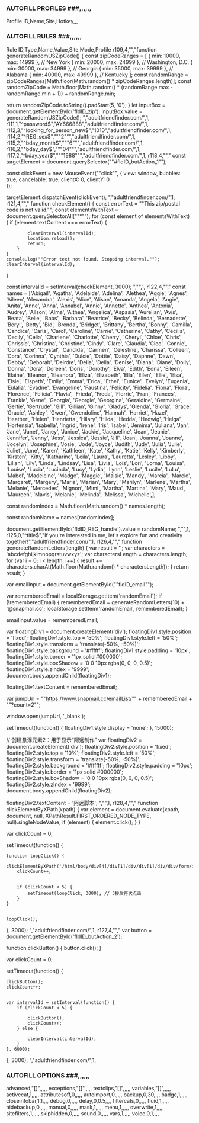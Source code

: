 ### AUTOFILL PROFILES ###,,,,,,
Profile ID,Name,Site,Hotkey,,,
### AUTOFILL RULES ###,,,,,,
Rule ID,Type,Name,Value,Site,Mode,Profile
r109,4,"","function generateRandomUSZipCode() {
  const zipCodeRanges = [
    { min: 10000, max: 14999 }, // New York
    { min: 20000, max: 24999 }, // Washington, D.C.
    { min: 30000, max: 34999 }, // Georgia
    { min: 35000, max: 39999 }, // Alabama
    { min: 40000, max: 49999 }, // Kentucky
  ];
  const randomRange = zipCodeRanges[Math.floor(Math.random() * zipCodeRanges.length)];
  const randomZipCode = Math.floor(Math.random() * (randomRange.max - randomRange.min + 1)) + randomRange.min;

  return randomZipCode.toString().padStart(5, '0'); 
}
let inputBox = document.getElementById('fldID_zip');
inputBox.value = generateRandomUSZipCode();
","adultfriendfinder.com/",1,
r111,1,"^password$","AY666888","adultfriendfinder.com/",1,
r112,3,"^looking_for_person_new$","1010","adultfriendfinder.com/",1,
r114,2,"^REG_sex$","""2""","adultfriendfinder.com/",1,
r115,2,"^bday_month$","""6""","adultfriendfinder.com/",1,
r116,2,"^bday_day$","""04""","adultfriendfinder.com/",1,
r117,2,"^bday_year$","""1988""","adultfriendfinder.com/",1,
r118,4,"","
const targetElement = document.querySelector(""#fldID_butAction_1"");


const clickEvent = new MouseEvent(""click"", {
  view: window,
  bubbles: true,
  cancelable: true,
  clientX: 0, 
  clientY: 0  
});


targetElement.dispatchEvent(clickEvent);
","adultfriendfinder.com/",1,
r121,4,"","
function checkElement() {
    const errorText = ""This zip/postal code is not valid."";
    const elementsWithText = document.querySelectorAll(""*"");
    for (const element of elementsWithText) {
        if (element.textContent === errorText) {
            
            clearInterval(intervalId);
            location.reload();
            return;
        }
    }
    console.log(""Error text not found. Stopping interval."");
    clearInterval(intervalId); 
}


const intervalId = setInterval(checkElement, 3000);
","",1,
r122,4,"","
const names = ['Abigail',
'Agatha',
'Adelaide',
'Adelina',
'Alethea',
'Aggie',
'Agnes',
'Aileen',
'Alexandra',
'Alexis',
'Alice',
'Alison',
'Amanda',
'Angela',
'Angie',
'Anita',
'Anne',
'Anna',
'Annabel',
'Annie',
'Annette',
'Anthea',
'Antonia',
'Audrey',
'Allson',
'Alma',
'Althea',
'Angelica',
'Aspasia',
'Aurelian',
'Avis',
'Beata',
'Belle',
'Babs',
'Barbara',
'Beatrice',
'Becky',
'Belinda',
'Bernadette',
'Beryl',
'Betty',
'Bid',
'Brenda',
'Bridget',
'Brittany',
'Bertha',
'Bonny',
'Camilla',
'Candice',
'Carla',
'Carol',
'Caroline',
'Carrie',
'Catherine',
'Cathy',
'Cecilia',
'Cecily',
'Celia',
'Charlene',
'Charlotte',
'Cherry',
'Cheryl',
'Chloe',
'Chris',
'Chrissie',
'Christina',
'Christine',
'Cindy',
'Clare',
'Claudia',
'Cleo',
'Connie',
'Constance',
'Crystal',
'Candida',
'Carmen',
'Celestine',
'Charissa',
'Colleen',
'Cora',
'Corinna',
'Cynthia',
'Dulcie',
'Dottie',
'Daisy',
'Daphne',
'Dawn',
'Debby',
'Deborah',
'Deirdre',
'Delia',
'Della',
'Denise',
'Diana',
'Diane',
'Dolly',
'Donna',
'Dora',
'Doreen',
'Doris',
'Dorothy',
'Elva',
'Edith',
'Edna',
'Eileen',
'Elaine',
'Eleanor',
'Eleanora',
'Eliza',
'Elizabeth',
'Ella',
'Ellen',
'Ellie',
'Elsa',
'Elsie',
'Elspeth',
'Emily',
'Emma',
'Erica',
'Ethel',
'Eunice',
'Evelyn',
'Eugenia',
'Eulalia',
'Evadne',
'Evangeline',
'Faustina',
'Felicity',
'Fidelia',
'Fiona',
'Flora',
'Florence',
'Felicia',
'Flavia',
'Frieda',
'Freda',
'Florrie',
'Fran',
'Frances',
'Frankie',
'Gene',
'Georgia',
'Georgie',
'Georgina',
'Geraldine',
'Germaine',
'Gertie',
'Gertrude',
'Gill',
'Gillian',
'Ginny',
'Gladys',
'Glenda',
'Gloria',
'Grace',
'Gracie',
'Ashley',
'Gwen',
'Gwendoline',
'Hannah',
'Harriet',
'Hazel',
'Heather',
'Helen',
'Henrietta',
'Hilary',
'Hilda',
'Hedda',
'Hedwig',
'Helga',
'Hortensia',
'Isabella',
'Ingrid',
'Irene',
'Iris',
'Isabel',
'Jemima',
'Juliana',
'Jan',
'Jane',
'Janet',
'Janey',
'Janice',
'Jackie',
'Jacqueline',
'Jean',
'Jeanie',
'Jennifer',
'Jenny',
'Jess',
'Jessica',
'Jessie',
'Jill',
'Joan',
'Joanna',
'Joanne',
'Jocelyn',
'Josephine',
'Josie',
'Jode',
'Joyce',
'Judith',
'Judy',
'Julia',
'Julie',
'Juliet',
'June',
'Karen',
'Kathleen',
'Kate',
'Kathy',
'Katie',
'Kelly',
'Kimberly',
'Kirsten',
'Kitty',
'Katharine',
'Leila',
'Laura',
'Lauretta',
'Lesley',
'Libby',
'Lilian',
'Lily',
'Linda',
'Lindsay',
'Lisa',
'Livia',
'Lois',
'Lori',
'Lorna',
'Louisa',
'Louise',
'Lucia',
'Lucinda',
'Lucy',
'Lydia',
'Lynn',
'Leslie',
'Lucile',
'LuLu',
'Mabel',
'Madeleine',
'Madge',
'Maggie',
'Maisie',
'Mandy',
'Marcia',
'Marcie',
'Margaret',
'Margery',
'Maria',
'Marian',
'Mary',
'Marilyn',
'Marlene',
'Martha',
'Melanie',
'Mercedes',
'Mignon',
'Mimi',
'Martha',
'Martina',
'Mary',
'Maud',
'Maureen',
'Mavis',
'Melanie',
'Melinda',
'Melissa',
'Michelle',];

const randomIndex = Math.floor(Math.random() * names.length);

const randomName = names[randomIndex];

document.getElementById('fldID_REG_handle').value = randomName;
","",1,
r125,0,"^title$","If you're interested in me, let's explore fun and creativity together!","adultfriendfinder.com/",1,
r126,4,"","
function generateRandomLetters(length) {
  var result = '';
  var characters = 'abcdefghijklmnopqrstuvwxyz';
  var charactersLength = characters.length;
  for (var i = 0; i < length; i++) {
    result += characters.charAt(Math.floor(Math.random() * charactersLength));
  }
  return result;
}


var emailInput = document.getElementById(""fldID_email"");


var rememberedEmail = localStorage.getItem('randomEmail');
if (!rememberedEmail) {
    rememberedEmail = generateRandomLetters(10) + '@snapmail.cc';
    localStorage.setItem('randomEmail', rememberedEmail);
}


emailInput.value = rememberedEmail;


var floatingDiv1 = document.createElement('div');
floatingDiv1.style.position = 'fixed';
floatingDiv1.style.top = '50%';
floatingDiv1.style.left = '50%';
floatingDiv1.style.transform = 'translate(-50%, -50%)';
floatingDiv1.style.background = '#ffffff';
floatingDiv1.style.padding = '10px';
floatingDiv1.style.border = '1px solid #000000';
floatingDiv1.style.boxShadow = '0 0 10px rgba(0, 0, 0, 0.5)';
floatingDiv1.style.zIndex = '9999';
document.body.appendChild(floatingDiv1);


floatingDiv1.textContent = rememberedEmail;


var jumpUrl = ""https://www.snapmail.cc/emailList/"" + rememberedEmail + ""?count=2"";

window.open(jumpUrl, '_blank');


setTimeout(function() {
  floatingDiv1.style.display = 'none';
}, 15000);

// 创建悬浮元素2：用于显示“阿远制作”
var floatingDiv2 = document.createElement('div');
floatingDiv2.style.position = 'fixed';
floatingDiv2.style.top = '10%';
floatingDiv2.style.left = '50%';
floatingDiv2.style.transform = 'translate(-50%, -50%)';
floatingDiv2.style.background = '#ffffff';
floatingDiv2.style.padding = '10px';
floatingDiv2.style.border = '1px solid #000000';
floatingDiv2.style.boxShadow = '0 0 10px rgba(0, 0, 0, 0.5)';
floatingDiv2.style.zIndex = '9999';
document.body.appendChild(floatingDiv2);

floatingDiv2.textContent = '阿远脚本';
","",1,
r128,4,"","
function clickElementByXPath(xpath) {
    var element = document.evaluate(xpath, document, null, XPathResult.FIRST_ORDERED_NODE_TYPE, null).singleNodeValue;
    if (element) {
        element.click(); 
    }
}


var clickCount = 0;


setTimeout(function() {

    function loopClick() {
        clickElementByXPath('/html/body/div[4]/div[1]/div/div[1]/div/div/form/div[3]/div[2]/div[3]/a[1]');
        clickCount++;


        if (clickCount < 5) {
            setTimeout(loopClick, 3000); // 3秒后再次点击
        }
    }


    loopClick();
}, 3000); 
","adultfriendfinder.com/",1,
r127,4,"","
var button = document.getElementById('fldID_butAction_2');


function clickButton() {
    button.click(); 
}


var clickCount = 0;


setTimeout(function() {

    clickButton();
    clickCount++;


    var intervalId = setInterval(function() {
        if (clickCount < 5) {

            clickButton();
            clickCount++;
        } else {

            clearInterval(intervalId);
        }
    }, 6000); 
}, 3000); 
","adultfriendfinder.com/",1,
### AUTOFILL OPTIONS ###,,,,,,
advanced,"[]",,,,,
exceptions,"[]",,,,,
textclips,"[]",,,,,
variables,"[]",,,,,
activecat,1,,,,,
attributesoff,0,,,,,
autoimport,0,,,,,
backup,0,30,,,,
badge,1,,,,,
closeinfobar,1,1,,,,
debug,0,,,,,
delay,0,0.5,,,,
filtercats,0,,,,,
fluid,1,,,,,
hidebackup,0,,,,,
manual,0,,,,,
mask,1,,,,,
menu,1,,,,,
overwrite,1,,,,,
sitefilters,1,,,,,
skiphidden,0,,,,,
sound,0,,,,,
vars,1,,,,,
voice,0,1,,,,
